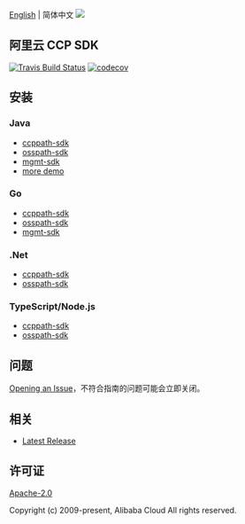 [English](README.md) | 简体中文
![](https://aliyunsdk-pages.alicdn.com/icons/AlibabaCloud.svg)

## 阿里云 CCP SDK
[![Travis Build Status](https://travis-ci.org/aliyun/aliyun-ccp.svg?branch=master)](https://travis-ci.org/aliyun/aliyun-ccp)
[![codecov](https://codecov.io/gh/aliyun/aliyun-ccp/branch/master/graph/badge.svg)](https://codecov.io/gh/aliyun/aliyun-ccp)

## 安装

### Java
- [ccppath-sdk](./ccppath-sdk/java/README-CN.md)
- [osspath-sdk](./osspath-sdk/java/README-CN.md)
- [mgmt-sdk](./mgmt-sdk/java/README-CN.md)
- [more demo](docs/java-sdk-demo.md)

### Go
- [ccppath-sdk](./ccppath-sdk/go/README-CN.md)
- [osspath-sdk](./osspath-sdk/go/README-CN.md)
- [mgmt-sdk](./mgmt-sdk/go/README-CN.md)

### .Net
- [ccppath-sdk](./ccppath-sdk/cs/README-CN.md)
- [osspath-sdk](./osspath-sdk/cs/README-CN.md)

### TypeScript/Node.js
- [ccppath-sdk](./ccppath-sdk/ts/README-CN.md)
- [osspath-sdk](./osspath-sdk/ts/README-CN.md)

## 问题
[Opening an Issue](https://github.com/aliyun/aliyun-ccp/issues/new)，不符合指南的问题可能会立即关闭。

## 相关
* [Latest Release](https://github.com/aliyun/aliyun-ccp)

## 许可证
[Apache-2.0](http://www.apache.org/licenses/LICENSE-2.0)

Copyright (c) 2009-present, Alibaba Cloud All rights reserved.

